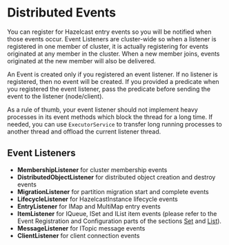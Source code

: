 
# Distributed Events

You can register for Hazelcast entry events so you will be notified when those events occur. Event Listeners are cluster-wide so when a listener is registered in one member of cluster, it is actually registering for events originated at any member in the cluster. When a new member joins, events originated at the new member will also be delivered.

An Event is created only if you registered an event listener. If no listener is registered, then no event will be created. If you provided a predicate when you registered the event listener, pass the predicate before sending the event to the listener (node/client).

As a rule of thumb, your event listener should not implement heavy processes in its event methods which block the thread for a long time. If needed, you can use `ExecutorService` to transfer long running processes to another thread and offload the current listener thread.



## Event Listeners

- **MembershipListener** for cluster membership events
- **DistributedObjectListener** for distributed object creation and destroy events
- **MigrationListener** for partition migration start and complete events
- **LifecycleListener** for HazelcastInstance lifecycle events
- **EntryListener** for IMap and MultiMap entry events
- **ItemListener** for IQueue, ISet and IList item events (please refer to the Event Registration and Configuration parts of the sections [Set](#set) and [List](#list)).
- **MessageListener** for ITopic message events
- **ClientListener** for client connection events

